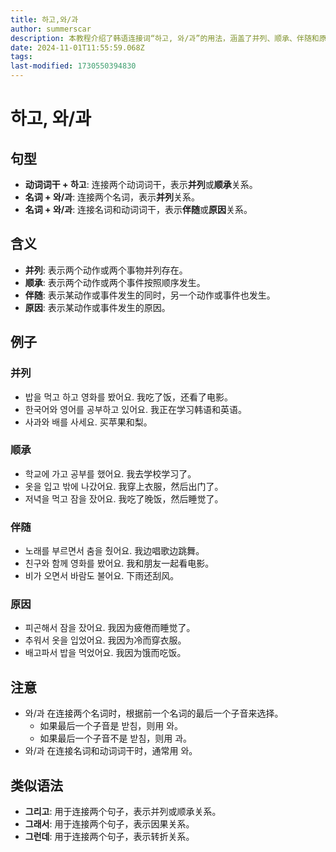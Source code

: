 ```yaml
---
title: 하고,와/과
author: summerscar
description: 本教程介绍了韩语连接词“하고, 와/과”的用法，涵盖了并列、顺承、伴随和原因等四种关系，并提供了例句和注意事项，帮助学习者理解和运用这些词语。
date: 2024-11-01T11:55:59.068Z
tags:
last-modified: 1730550394830
---
```


# 하고, 와/과

## 句型

* **动词词干 + 하고**: 连接两个动词词干，表示**并列**或**顺承**关系。
* **名词 + 와/과**: 连接两个名词，表示**并列**关系。
* **名词 + 와/과**: 连接名词和动词词干，表示**伴随**或**原因**关系。

## 含义

* **并列**: 表示两个动作或两个事物并列存在。
* **顺承**: 表示两个动作或两个事件按照顺序发生。
* **伴随**: 表示某动作或事件发生的同时，另一个动作或事件也发生。
* **原因**: 表示某动作或事件发生的原因。

## 例子

### 并列

* <Speak>밥을 먹고 하고 영화를 봤어요.</Speak>  我吃了饭，还看了电影。
* <Speak>한국어와 영어를 공부하고 있어요.</Speak> 我正在学习韩语和英语。
* <Speak>사과와 배를 사세요.</Speak> 买苹果和梨。

### 顺承

* <Speak>학교에 가고 공부를 했어요.</Speak>  我去学校学习了。
* <Speak>옷을 입고 밖에 나갔어요.</Speak> 我穿上衣服，然后出门了。
* <Speak>저녁을 먹고 잠을 잤어요.</Speak> 我吃了晚饭，然后睡觉了。

### 伴随

* <Speak>노래를 부르면서 춤을 췄어요.</Speak> 我边唱歌边跳舞。
* <Speak>친구와 함께 영화를 봤어요.</Speak> 我和朋友一起看电影。
* <Speak>비가 오면서 바람도 불어요.</Speak> 下雨还刮风。

### 原因

* <Speak>피곤해서 잠을 잤어요.</Speak> 我因为疲倦而睡觉了。
* <Speak>추워서 옷을 입었어요.</Speak> 我因为冷而穿衣服。
* <Speak>배고파서 밥을 먹었어요.</Speak> 我因为饿而吃饭。

## 注意

* 와/과 在连接两个名词时，根据前一个名词的最后一个子音来选择。
    * 如果最后一个子音是 받침，则用 와。
    * 如果最后一个子音不是 받침，则用 과。
* 와/과 在连接名词和动词词干时，通常用 와。

## 类似语法

* **그리고**: 用于连接两个句子，表示并列或顺承关系。
* **그래서**: 用于连接两个句子，表示因果关系。
* **그런데**: 用于连接两个句子，表示转折关系。
